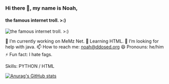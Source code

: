### Hi there 👋, my name is Noah,
#### the famous internet troll. >:)
![the famous internet troll. >:)](https://cdn.discordapp.com/attachments/837726150083477573/838020002715795476/tenor_3.gif)

🔭 I’m currently working on MeMz Net.
🌱 Learning HTML.
🤔 I’m looking for help with java.
📫 How to reach me: noah@ddosed.org
😄 Pronouns: he/him
⚡ Fun fact: I hate fags.

Skills: PYTHON / HTML



[![Anurag's GitHub stats](https://github-readme-stats.vercel.app/api?username=gooniez)](https://github.com/gooniez/github-readme-stats)
